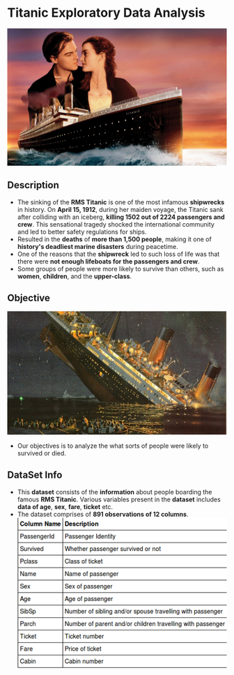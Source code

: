 # Titanic Exploratory Data Analysis <br>
![image.jpg](./titanic.jpg)<br>
## Description
- The sinking of the __RMS Titanic__ is one of the most infamous __shipwrecks__ in history.  On __April 15, 1912__, during her maiden voyage, the Titanic sank after colliding with an iceberg, __killing 1502 out of 2224 passengers and crew__. This sensational tragedy shocked the international community and led to better safety regulations for ships.
- Resulted in the __deaths__ of __more than 1,500 people__, making it one of __history's deadliest marine disasters__ during peacetime.
- One of the reasons that the __shipwreck__ led to such loss of life was that there were __not enough lifeboats for the passengers and crew__.
- Some groups of people were more likely to survive than others, such as __women__, __children__, and the __upper-class__.

## Objective
![image.jpg](./Survived.jpg)<br>
- Our objectives is to analyze the what sorts of people were likely to survived or died.
## DataSet Info
- This __dataset__ consists of the __information__ about people boarding the famous __RMS Titanic__. Various variables present in the __dataset__ includes __data of age__, __sex__, __fare__, __ticket__ etc.
- The dataset comprises of __891 observations of 12 columns__.<br>
![image.png](./description.png)






